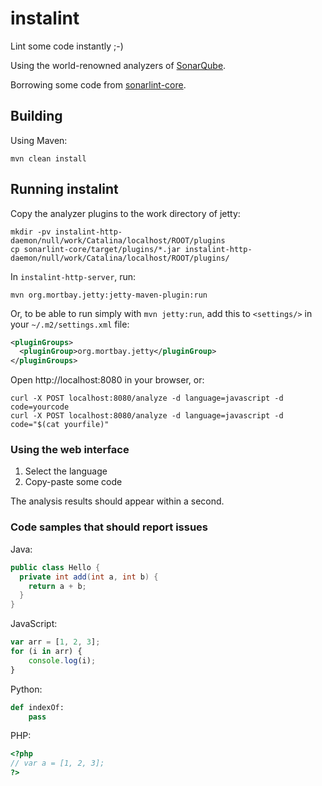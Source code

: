 instalint
=========

Lint some code instantly ;-)

Using the world-renowned analyzers of [SonarQube][].

Borrowing some code from [sonarlint-core][].

Building
--------

Using Maven:

    mvn clean install


Running instalint
-----------------

Copy the analyzer plugins to the work directory of jetty:
 
    mkdir -pv instalint-http-daemon/null/work/Catalina/localhost/ROOT/plugins
    cp sonarlint-core/target/plugins/*.jar instalint-http-daemon/null/work/Catalina/localhost/ROOT/plugins/

In `instalint-http-server`, run:

    mvn org.mortbay.jetty:jetty-maven-plugin:run

Or, to be able to run simply with `mvn jetty:run`,
add this to `<settings/>` in your `~/.m2/settings.xml` file:

```xml
<pluginGroups>
  <pluginGroup>org.mortbay.jetty</pluginGroup>
</pluginGroups>
```

Open http://localhost:8080 in your browser, or:

    curl -X POST localhost:8080/analyze -d language=javascript -d code=yourcode
    curl -X POST localhost:8080/analyze -d language=javascript -d code="$(cat yourfile)"

### Using the web interface

1. Select the language
2. Copy-paste some code

The analysis results should appear within a second.

### Code samples that should report issues

Java:

```java
public class Hello {
  private int add(int a, int b) {
    return a + b;
  }
}
```

JavaScript:

```javascript
var arr = [1, 2, 3];
for (i in arr) {
    console.log(i);
}
```

Python:

```python
def indexOf:
    pass
```

PHP:

```php
<?php
// var a = [1, 2, 3];
?>
```

[SonarQube]: https://docs.sonarqube.org/
[sonarlint-core]: https://github.com/sonarsource/sonarlint-core
